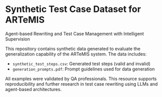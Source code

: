 # Synthetic Test Case Dataset for ARTeMIS
Agent-based Rewriting and Test Case Management with Intelligent Supervision

This repository contains synthetic data generated to evaluate the generalization capability of the ARTeMIS system. The data includes:

- `synthetic_test_steps.csv`: Generated test steps (valid and invalid)
- `generation_prompts.pdf`: Prompt guidelines used for data generation

All examples were validated by QA professionals. This resource supports reproducibility and further research in test case rewriting using LLMs and agent-based architectures.
